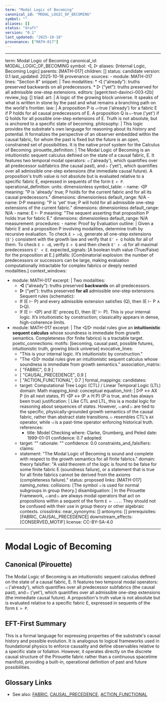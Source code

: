 ```yaml
---
term: "Modal Logic of Becoming"
canonical_id: "MODAL_LOGIC_OF_BECOMING"
symbol: ""
aliases: []
status: "draft"
version: "0.1"
last_updated: "2025-10-18"
provenance: ["MATH-017"]
---
```


---
term: Modal Logic of Becoming
canonical_id: MODAL_LOGIC_OF_BECOMING
symbol: ◁, ▷
aliases: [Internal Logic, Becoming Logic]
parents: [MATH-017]
children: []
status: candidate
version: 0.1
last_updated: 2025-10-18
provenance:
  sources:
    - module: MATH-017
      lines: "Section 8"
      snippet: |
        Two modalities:
        * ◁ (“already”): truths preserved backwards on all predecessors.
        * ▷ (“yet”): truths preserved for all admissible one-step extensions.
  editors: [agent:text-davinci-003-t2b]
  review_log: []
triad:
  art: |
    A logic of the growing block universe. It speaks of what is written in stone by the past and what remains a branching path on the world's frontier.
  law: |
    A proposition P is `◁`-true ('already') for a fabric E if P holds for all causal predecessors of E. A proposition Q is `▷`-true ('yet') if Q holds for all possible one-step extensions of E. Truth is not absolute, but is anchored to a specific state of becoming.
  philosophy: |
    This logic provides the substrate's own language for reasoning about its history and potential. It formalizes the perspective of an observer embedded within the causal fabric, for whom the past is fixed but the future is an open, constrained set of possibilities. It is the native proof system for the Calculus of Becoming.
pirouette_definition: |
  The Modal Logic of Becoming is an intuitionistic sequent calculus defined on the state of a causal fabric, E. It features two temporal modal operators: `◁` ('already'), which quantifies over all predecessor subfabrics (the causal past), and `▷` ('yet'), which quantifies over all admissible one-step extensions (the immediate causal future). A proposition's truth value is not absolute but is evaluated relative to a specific fabric E, expressed in sequents of the form `E ⊢ P`.
operational_definition:
  units: dimensionless
  symbol_table:
    - name: ◁P
      meaning: "P is 'already' true; P holds for the current fabric and for all its causal predecessors."
      dimensions: dimensionless
      default_range: N/A
    - name: ▷P
      meaning: "P is 'yet' true; P will hold for all admissible one-step extensions of the current fabric."
      dimensions: dimensionless
      default_range: N/A
    - name: E ⊢ P
      meaning: "The sequent asserting that proposition P holds true for fabric E."
      dimensions: dimensionless
      default_range: N/A
  measurement:
    procedures:
      - name: Proof by Evaluation
        outline: |
          Given a fabric E and a proposition P involving modalities, determine truth by recursive evaluation. To check `E ⊢ ▷Q`, generate all one-step extensions `{E'}` consistent with the growth law and verify that `E' ⊢ Q` holds for all of them. To check `E ⊢ ◁Q`, verify `E ⊢ Q` and then check `E' ⊢ ◁Q` for all maximal predecessors `E' ≺ E`.
        expected_signals: [A boolean truth value (True/False) for the proposition at E.]
        pitfalls: [Combinatorial explosion: the number of predecessors or successors can be large, making evaluation computationally intractable for complex fabrics or deeply nested modalities.]
context_windows:
  - module: MATH-017
    excerpt: |
      Two modalities:
      * **◁** (“already”): truths preserved **backwards** on all predecessors.
      * **▷** (“yet”): truths preserved **for all** admissible one-step extensions.
      Sequent rules (schematic):
      * If (E ⊢ P) and every admissible extension satisfies (Q), then (E ⊢ P ∧ ▷Q).
      * If (E ⊢ ◁P) and (E' preceq E), then (E' ⊢ P).
      This is your internal logic. It’s intuitionistic by construction; classicality appears in dense, high-coherence limits.
  - module: MATH-017
    excerpt: |
      The ◁/▷ modal rules give an **intuitionistic sequent calculus** whose soundness is immediate from growth semantics. Completeness (for finite fabrics) is a tractable target.
poetic_connections:
  motifs: [becoming, causal past, possible futures, intuitionistic truth, growing block universe]
  evocative_lines:
    - "This is your internal logic. It’s intuitionistic by construction."
    - "The ◁/▷ modal rules give an intuitionistic sequent calculus whose soundness is immediate from growth semantics."
  association_matrix:
    - [ "FABRIC", 0.9 ]
    - [ "CAUSAL_PRECEDENCE", 0.9 ]
    - [ "ACTION_FUNCTIONAL", 0.7 ]
formal_mappings:
  candidates:
    - target: Computational Tree Logic (CTL) / Linear Temporal Logic (LTL)
      domain: Math
      mapping_kind: conceptual
      equation_hint: |
        ▷P  ↔  AX P  (in all next states, P)
        ◁P  ↔  (P ∧ H P) (P is true, and has always been true)
      justification: |
        Like CTL and LTL, this is a modal logic for reasoning about sequences of states. However, `◁` and `▷` are tied to the specific, physically-grounded growth semantics of the causal fabric, rather than abstract state transitions. `▷` resembles CTL's `AX` operator, while `◁` is a past-time operator enforcing historical truth.
      references:
        - title: Model Checking
          where: Clarke, Grumberg, and Peled
          date: 1999-01-01
      confidence: 0.7
  adopted:
    - target: ""
      rationale: ""
      confidence: 0.0
constraints_and_falsifiers:
  claims:
    - statement: "The Modal Logic of Becoming is sound and complete with respect to the growth semantics for all finite fabrics."
      domain: theory
      falsifier: "A valid theorem of the logic is found to be false for some finite fabric E (soundness failure), or a statement that is true for all finite fabrics cannot be derived from the axioms (completeness failure)."
      status: proposed
      links: [MATH-017]
naming_notes:
  collisions: [The symbol `◁` is used for normal subgroups in group theory.]
  disambiguation: |
    In the Pirouette Framework, `◁` and `▷` are always modal operators that act on propositions within a sequent of the form `E ⊢ ...`. They should not be confused with their use in group theory or other algebraic contexts.
crosslinks:
  near_synonyms: []
  antonyms: []
  prerequisites: [FABRIC, CAUSAL_PRECEDENCE]
  downstream_effects: [CONSERVED_MOTIF]
license: CC-BY-SA-4.0
---

# Modal Logic of Becoming

## Canonical (Pirouette)
The Modal Logic of Becoming is an intuitionistic sequent calculus defined on the state of a causal fabric, E. It features two temporal modal operators: `◁` ('already'), which quantifies over all predecessor subfabrics (the causal past), and `▷` ('yet'), which quantifies over all admissible one-step extensions (the immediate causal future). A proposition's truth value is not absolute but is evaluated relative to a specific fabric E, expressed in sequents of the form `E ⊢ P`.

## EFT-First Summary
This is a formal language for expressing properties of the substrate's causal history and possible evolution. It is analogous to logical frameworks used in foundational physics to enforce causality and define observables relative to a specific state or foliation. However, it operates directly on the discrete causal structure of the Pirouette fabric rather than a continuous spacetime manifold, providing a built-in, operational definition of past and future possibilities.

## Glossary Links
- See also: [FABRIC](<#>), [CAUSAL_PRECEDENCE](<#>), [ACTION_FUNCTIONAL](<#>)